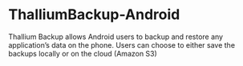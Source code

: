 ThalliumBackup-Android
======================

Thallium Backup allows Android users to backup and restore any application’s data on the phone. Users can choose to either save the backups locally or on the cloud (Amazon S3)